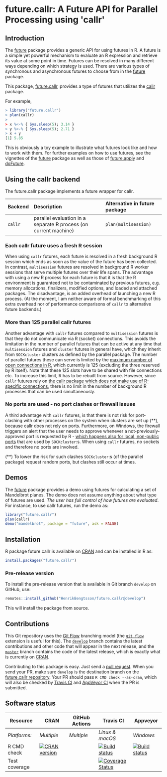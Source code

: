 # future.callr: A Future API for Parallel Processing using 'callr'

## Introduction

The [future] package provides a generic API for using futures in R.
A future is a simple yet powerful mechanism to evaluate an R expression
and retrieve its value at some point in time.  Futures can be resolved
in many different ways depending on which strategy is used.
There are various types of synchronous and asynchronous futures to
choose from in the [future] package.

This package, [future.callr], provides a type of futures that
utilizes the [callr] package.

For example,
```r
> library("future.callr")
> plan(callr)
>
> x %<-% { Sys.sleep(5); 3.14 }
> y %<-% { Sys.sleep(5); 2.71 }
> x + y
[1] 5.85
```
This is obviously a toy example to illustrate what futures look like
and how to work with them.  For further examples on how to use futures,
see the vignettes of the [future] package as well as those of [future.apply]
and [doFuture].


## Using the callr backend

The future.callr package implements a future wrapper for callr.


| Backend | Description                                                      | Alternative in future package
|:--------|:-----------------------------------------------------------------|:------------------------------
| `callr` | parallel evaluation in a separate R process (on current machine) | `plan(multisession)`


### Each callr future uses a fresh R session

When using `callr` futures, each future is resolved in a fresh background R session which ends as soon as the value of the future has been collected.   In contrast, `multisession` futures are resolved in background R worker sessions that serve multiple futures over their life spans.  The advantage with using a new R process for each future is that it is that the R environment is guaranteed not to be contaminated by previous futures, e.g. memory allocations, finalizers, modified options, and loaded and attached packages.  The disadvantage, is an added overhead of launching a new R process.
(At the moment, I am neither aware of formal benchmarking of this extra overhead nor of performance comparisons of `callr` to alternative future backends.)


### More than 125 parallel callr futures

Another advantage with `callr` futures compared to `multisession` futures is that they do not communicate via R (socket) connections.  This avoids the limitation in the number of parallel futures that can be active at any time that `multisession` futures and `cluster` futures in general have, which they inherit from `SOCKcluster` clusters as defined by the parallel package.  The number of parallel futures these can serve is limited by the [maximum number of open connections in R](https://github.com/HenrikBengtsson/Wishlist-for-R/issues/28), which currently is 125 (excluding the three reserved by R itself).  Note that these 125 slots have to be shared with file connections etc.  To increase this limit, R has to be rebuilt from source.  However, since `callr` futures rely on [the callr package which does not make use of R-specific connections](https://github.com/r-lib/processx/issues/91), there is no limit in the number of background R processes that can be used simultaneously.


### No ports are used - no port clashes or firewall issues

A third advantage with `callr` futures, is that there is not risk for port-clashing with other processes on the system when clusters are set up (**), because callr does not rely on ports.  Furthermore, on Windows, the firewall triggers an alert that the user needs to approve whenever a not-previously-approved port is requested by R - [which happens also for local, non-public ports](https://stackoverflow.com/questions/47353848/localhost-connection-without-firewall-popup/47542866) that are used by `SOCKcluster`:s.  When using `callr` futures, no sockets and therefore no ports are involved.

(**) To lower the risk for such clashes `SOCKcluster`:s (of the parallel package) request random ports, but clashes still occur at times.



## Demos

The [future] package provides a demo using futures for calculating a
set of Mandelbrot planes.  The demo does not assume anything about
what type of futures are used.
_The user has full control of how futures are evaluated_.
For instance, to use callr futures, run the demo as:
```r
library("future.callr")
plan(callr)
demo("mandelbrot", package = "future", ask = FALSE)
```


[callr]: https://cran.r-project.org/package=callr
[future]: https://cran.r-project.org/package=future
[future.callr]: https://cran.r-project.org/package=future.callr
[future.apply]: https://cran.r-project.org/package=future.apply
[doFuture]: https://cran.r-project.org/package=doFuture


## Installation
R package future.callr is available on [CRAN](https://cran.r-project.org/package=future.callr) and can be installed in R as:
```r
install.packages("future.callr")
```

### Pre-release version

To install the pre-release version that is available in Git branch `develop` on GitHub, use:
```r
remotes::install_github("HenrikBengtsson/future.callr@develop")
```
This will install the package from source.  



## Contributions

This Git repository uses the [Git Flow](http://nvie.com/posts/a-successful-git-branching-model/) branching model (the [`git flow`](https://github.com/petervanderdoes/gitflow-avh) extension is useful for this).  The [`develop`](https://github.com/HenrikBengtsson/future.callr/tree/develop) branch contains the latest contributions and other code that will appear in the next release, and the [`master`](https://github.com/HenrikBengtsson/future.callr) branch contains the code of the latest release, which is exactly what is currently on [CRAN](https://cran.r-project.org/package=future.callr).

Contributing to this package is easy.  Just send a [pull request](https://help.github.com/articles/using-pull-requests/).  When you send your PR, make sure `develop` is the destination branch on the [future.callr repository](https://github.com/HenrikBengtsson/future.callr).  Your PR should pass `R CMD check --as-cran`, which will also be checked by <a href="https://travis-ci.org/HenrikBengtsson/future.callr">Travis CI</a> and <a href="https://ci.appveyor.com/project/HenrikBengtsson/future-callr">AppVeyor CI</a> when the PR is submitted.


## Software status

| Resource      | CRAN        | GitHub Actions      | Travis CI       | Appveyor         |
| ------------- | ------------------- | ------------------- | --------------- | ---------------- |
| _Platforms:_  | _Multiple_          | _Multiple_          | _Linux & macOS_ | _Windows_        |
| R CMD check   | <a href="https://cran.r-project.org/web/checks/check_results_future.callr.html"><img border="0" src="http://www.r-pkg.org/badges/version/future.callr" alt="CRAN version"></a> |        | <a href="https://travis-ci.org/HenrikBengtsson/future.callr"><img src="https://travis-ci.org/HenrikBengtsson/future.callr.svg" alt="Build status"></a>   | <a href="https://ci.appveyor.com/project/HenrikBengtsson/future-callr"><img src="https://ci.appveyor.com/api/projects/status/github/HenrikBengtsson/future.callr?svg=true" alt="Build status"></a> |
| Test coverage |                     |                     | <a href="https://codecov.io/gh/HenrikBengtsson/future.callr"><img src="https://codecov.io/gh/HenrikBengtsson/future.callr/branch/develop/graph/badge.svg" alt="Coverage Status"/></a>     |                  |
